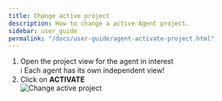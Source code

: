 ```yaml
---
title: Change active project
description: How to change a active Agent project.
sidebar: user_guide
permalink: "/docs/user-guide/agent-activate-project.html"
---
```


1. Open the project view for the agent in interest<br/>
ℹ️ Each agent has its own independent view!
2. Click on **ACTIVATE**<br/>
![Change active project]({{site.baseurl}}/assets/img/docs/agent-change-active-project.png)
